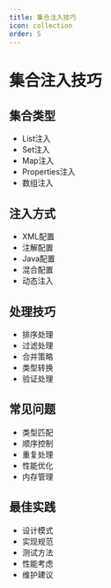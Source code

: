 ```yaml
---
title: 集合注入技巧
icon: collection
order: 5
---
```


# 集合注入技巧

## 集合类型
- List注入
- Set注入
- Map注入
- Properties注入
- 数组注入

## 注入方式
- XML配置
- 注解配置
- Java配置
- 混合配置
- 动态注入

## 处理技巧
- 排序处理
- 过滤处理
- 合并策略
- 类型转换
- 验证处理

## 常见问题
- 类型匹配
- 顺序控制
- 重复处理
- 性能优化
- 内存管理

## 最佳实践
- 设计模式
- 实现规范
- 测试方法
- 性能考虑
- 维护建议
